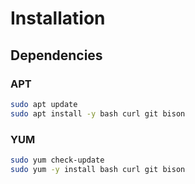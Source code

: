 # Installation

## Dependencies

### APT

```sh
sudo apt update
sudo apt install -y bash curl git bison
```

### YUM

```sh
sudo yum check-update
sudo yum -y install bash curl git bison
```
